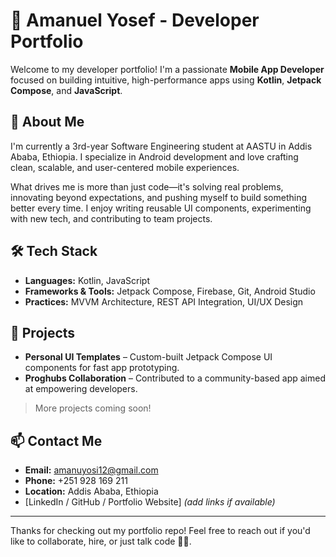# 💼 Amanuel Yosef - Developer Portfolio

Welcome to my developer portfolio! I'm a passionate **Mobile App Developer** focused on building intuitive, high-performance apps using **Kotlin**, **Jetpack Compose**, and **JavaScript**.

## 🚀 About Me

I'm currently a 3rd-year Software Engineering student at AASTU in Addis Ababa, Ethiopia. I specialize in Android development and love crafting clean, scalable, and user-centered mobile experiences.

What drives me is more than just code—it's solving real problems, innovating beyond expectations, and pushing myself to build something better every time. I enjoy writing reusable UI components, experimenting with new tech, and contributing to team projects.

## 🛠️ Tech Stack

- **Languages:** Kotlin, JavaScript
- **Frameworks & Tools:** Jetpack Compose, Firebase, Git, Android Studio
- **Practices:** MVVM Architecture, REST API Integration, UI/UX Design

## 📂 Projects

- **Personal UI Templates** – Custom-built Jetpack Compose UI components for fast app prototyping.
- **Proghubs Collaboration** – Contributed to a community-based app aimed at empowering developers.

> More projects coming soon!

## 📫 Contact Me

- **Email:** amanuyosi12@gmail.com  
- **Phone:** +251 928 169 211  
- **Location:** Addis Ababa, Ethiopia  
- [LinkedIn / GitHub / Portfolio Website] *(add links if available)*

---

Thanks for checking out my portfolio repo! Feel free to reach out if you'd like to collaborate, hire, or just talk code 👨‍💻.

